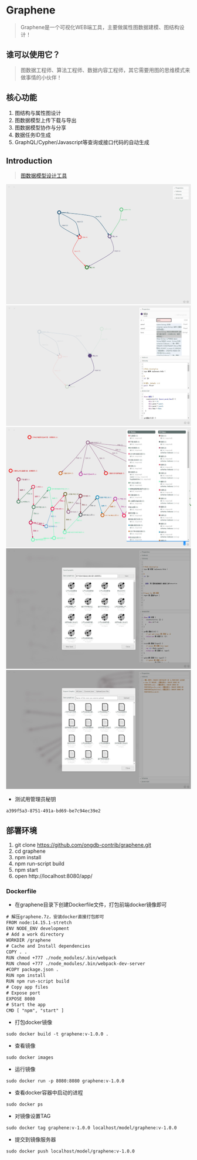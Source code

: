 # Graphene
>Graphene是一个可视化WEB端工具，主要做属性图数据建模、图结构设计！

## 谁可以使用它？
>图数据工程师、算法工程师、数据内容工程师，其它需要用图的思维模式来做事情的小伙伴！

## 核心功能
1. 图结构与属性图设计
2. 图数据模型上传下载与导出
3. 图数据模型协作与分享
4. 数据任务ID生成
5. GraphQL/Cypher/Javascript等查询或接口代码的自动生成

## Introduction
>[图数据模型设计工具](https://ongdb-contrib.github.io/graphene/demo.html)

![intro-1](images/intro-1.jpg)
![intro-2](images/intro-2.jpg)
![intro-3](images/intro-3.jpg)
![intro-4](images/intro-4.jpg)
![intro-5](images/intro-5.jpg)

- 测试用管理员秘钥
```
a399f5a3-8751-491a-bd69-be7c94ec39e2
```

## 部署环境
1. git clone https://github.com/ongdb-contrib/graphene.git
2. cd graphene
3. npm install
4. npm run-script build
5. npm start
6. open http://localhost:8080/app/

### Dockerfile
- 在graphene目录下创建Dockerfile文件，打包前端docker镜像即可
```
# 解压graphene.7z，安装docker直接打包即可
FROM node:14.15.1-stretch
ENV NODE_ENV development
# Add a work directory
WORKDIR /graphene
# Cache and Install dependencies
COPY . .
RUN chmod +777 ./node_modules/.bin/webpack
RUN chmod +777 ./node_modules/.bin/webpack-dev-server
#COPY package.json .
RUN npm install
RUN npm run-script build
# Copy app files
# Expose port
EXPOSE 8080
# Start the app
CMD [ "npm", "start" ]
```

- 打包docker镜像
```
sudo docker build -t graphene:v-1.0.0 .
```
- 查看镜像
```
sudo docker images
```
- 运行镜像
```
sudo docker run -p 8080:8080 graphene:v-1.0.0
```
- 查看docker容器中启动的进程
```
sudo docker ps
```
- 对镜像设置TAG
```
sudo docker tag graphene:v-1.0.0 localhost/model/graphene:v-1.0.0
```
- 提交到镜像服务器
```
sudo docker push localhost/model/graphene:v-1.0.0
```

